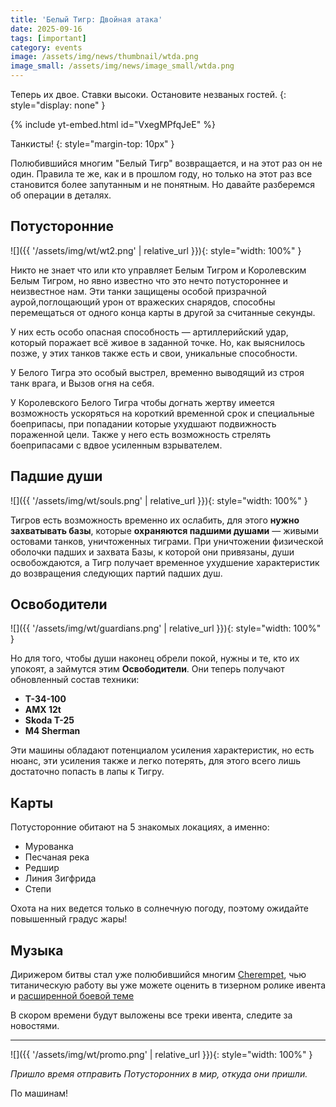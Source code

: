 ```yaml
---
title: 'Белый Тигр: Двойная атака'
date: 2025-09-16
tags: [important]
category: events
image: /assets/img/news/thumbnail/wtda.png
image_small: /assets/img/news/image_small/wtda.png
---
```


Теперь их двое. Ставки высоки. Остановите незваных гостей.
{: style="display: none" }

{% include yt-embed.html id="VxegMPfqJeE" %}

Танкисты!
{: style="margin-top: 10px" }

Полюбившийся многим "Белый Тигр" возвращается, и на этот раз он не один. Правила те же, как и в прошлом году, но только на этот раз все становится более запутанным и не понятным. Но давайте разберемся об операции в деталях.

## Потусторонние

![]({{ '/assets/img/wt/wt2.png' | relative_url }}){: style="width: 100%" }

Никто не знает что или кто управляет Белым Тигром и Королевским Белым Тигром, но явно известно что это нечто потустороннее и неизвестное нам. Эти танки защищены особой призрачной аурой,поглощающий урон от вражеских снарядов, способны перемещаться от одного конца карты в другой за считанные секунды.

У них есть особо опасная способность — артиллерийский удар, который поражает всё живое в заданной точке. Но, как выяснилось позже, у этих танков также есть и свои, уникальные способности. 

У Белого Тигра это особый выстрел, временно выводящий из строя танк врага, и Вызов огня на себя.

У Королевского Белого Тигра чтобы догнать жертву имеется возможность ускоряться на короткий временной срок и специальные боеприпасы, при попадании которые ухудшают подвижность пораженной цели. Также у него есть возможность стрелять боеприпасами с вдвое усиленным взрывателем.

## Падшие души

![]({{ '/assets/img/wt/souls.png' | relative_url }}){: style="width: 100%" }

Тигров есть возможность временно их ослабить, для этого **нужно захватывать базы**, которые **охраняются падшими душами** — живыми остовами танков, уничтоженных тиграми. При уничтожении физической оболочки падших и захвата Базы, к которой они привязаны, души освобождаются, а Тигр получает временное ухудшение характеристик до возвращения следующих партий падших душ.

## Освободители

![]({{ '/assets/img/wt/guardians.png' | relative_url }}){: style="width: 100%" }

Но для того, чтобы души наконец обрели покой, нужны и те, кто их упокоят, а займутся этим **Освободители**. Они теперь получают обновленный состав техники: 
- **Т-34-100**
- **AMX 12t**
- **Skoda T-25**
- **M4 Sherman**

Эти машины обладают потенциалом усиления характеристик, но есть нюанс, эти усиления также и легко потерять, для этого всего лишь достаточно попасть в лапы к Тигру.

## Карты

Потусторонние обитают на 5 знакомых локациях, а именно:

- Мурованка
- Песчаная река
- Редшир
- Линия Зигфрида
- Степи

Охота на них ведется только в солнечную погоду, поэтому ожидайте повышенный градус жары!

## Музыка

Дирижером битвы стал уже полюбившийся многим [Cherempet](https://www.youtube.com/@cherempett), чью титаническую работу вы уже можете оценить в тизерном ролике ивента и [расширенной боевой теме](https://www.youtube.com/watch?v=0IwgdFjdS9E)

В скором времени будут выложены все треки ивента, следите за новостями.

---

![]({{ '/assets/img/wt/promo.png' | relative_url }}){: style="width: 100%" }

*Пришло время отправить Потусторонних в мир, откуда они пришли.*

По машинам!